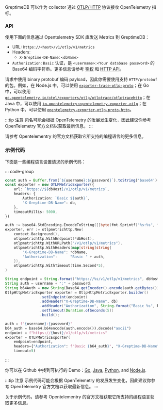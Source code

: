 
GreptimeDB 可以作为 collector 通过 [OTLP/HTTP](https://opentelemetry.io/docs/specs/otlp/#otlphttp) 协议接收 OpenTelemetry 指标。

### API

使用下面的信息通过 Opentelemetry SDK 库发送 Metrics 到 GreptimeDB：

* URL: `https://<host>/v1/otlp/v1/metrics`
* Headers:
  * `X-Greptime-DB-Name`: `<dbName>`
* `Authorization`: `Basic` 认证，是 `<username>:<Your database password>` 的 Base64 编码字符串。更多信息请参考 [鉴权](https://docs.greptime.cn/user-guide/clients/authentication) 和 [HTTP API](https://docs.greptime.com/user-guide/clients/http-api#authentication)。

请求中使用 binary protobuf 编码 payload，因此你需要使用支持 `HTTP/protobuf` 的包。例如，在 Node.js 中，可以使用 [`exporter-trace-otlp-proto`](https://www.npmjs.com/package/@opentelemetry/exporter-trace-otlp-proto)；在 Go 中，可以使用 [`go.opentelemetry.io/otel/exporters/otlp/otlptrace/otlptracehttp`](https://pkg.go.dev/go.opentelemetry.io/otel/exporters/otlp/otlptrace/otlptracehttp)；在 Java 中，可以使用 [`io.opentelemetry:opentelemetry-exporter-otlp`](https://mvnrepository.com/artifact/io.opentelemetry/opentelemetry-exporter-otlp)；在 Python 中，可以使用 [`opentelemetry-exporter-otlp-proto-http`](https://pypi.org/project/opentelemetry-exporter-otlp-proto-http/)。

:::tip 注意
包名可能会根据 OpenTelemetry 的发展发生变化，因此建议你参考 OpenTelemetry 官方文档以获取最新信息。
:::

请参考 Opentelementry 的官方文档获取它所支持的编程语言的更多信息。

### 示例代码

下面是一些编程语言设置请求的示例代码：

::: code-group

```ts [TypeScript]
const auth = Buffer.from(`${username}:${password}`).toString('base64')
const exporter = new OTLPMetricExporter({
    url: `https://${dbHost}/v1/otlp/v1/metrics`,
    headers: {
        Authorization: `Basic ${auth}`,
        "X-Greptime-DB-Name": db,
    },
    timeoutMillis: 5000,
})
```


```Go [Go]
auth := base64.StdEncoding.EncodeToString([]byte(fmt.Sprintf("%s:%s", *username, *password)))
exporter, err := otlpmetrichttp.New(
    context.Background(),
    otlpmetrichttp.WithEndpoint(*dbHost),
    otlpmetrichttp.WithURLPath("/v1/otlp/v1/metrics"),
    otlpmetrichttp.WithHeaders(map[string]string{
        "X-Greptime-DB-Name": *dbName,
        "Authorization":      "Basic " + auth,
    }),
    otlpmetrichttp.WithTimeout(time.Second*5),
)
```

```Java [Java]
String endpoint = String.format("https://%s/v1/otlp/v1/metrics", dbHost);
String auth = username + ":" + password;
String b64Auth = new String(Base64.getEncoder().encode(auth.getBytes()));
OtlpHttpMetricExporter exporter = OtlpHttpMetricExporter.builder()
                .setEndpoint(endpoint)
                .addHeader("X-Greptime-DB-Name", db)
                .addHeader("Authorization", String.format("Basic %s", b64Auth))
                .setTimeout(Duration.ofSeconds(5))
                .build();
```

```python [Python]
auth = f"{username}:{password}"
b64_auth = base64.b64encode(auth.encode()).decode("ascii")
endpoint = f"https://{host}/v1/otlp/v1/metrics"
exporter = OTLPMetricExporter(
    endpoint=endpoint,
    headers={"Authorization": f"Basic {b64_auth}", "X-Greptime-DB-Name": db},
    timeout=5)
```

:::

你可以在 Github 中找到可执行的 Demo：[Go](https://github.com/GreptimeCloudStarters/quick-start-go), [Java](https://github.com/GreptimeCloudStarters/quick-start-java), [Python](https://github.com/GreptimeCloudStarters/quick-start-python), and [Node.js](https://github.com/GreptimeCloudStarters/quick-start-node-js).


:::tip 注意
示例代码可能会根据 OpenTelemetry 的发展发生变化，因此建议你参考 OpenTelemetry 官方文档以获取最新信息。
:::

关于示例代码，请参考 Opentelementry 的官方文档获取它所支持的编程语言获取更多信息。
